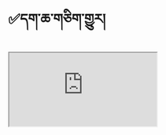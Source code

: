 # ✅དག་ཆ་གཅིག་གྱུར།

<iframe src="https://docs.google.com/spreadsheets/d/e/2PACX-1vR2n5VMidBr1xIIxr2yGskO1Y9VZ0wQmVLxJf1STKdAM1NzgaDJ8A-XBno81-N76asvzUoI5EyjvrQY/pubhtml?gid=0&amp;single=true&amp;widget=true&amp;headers=false"></iframe>
